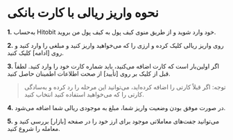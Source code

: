 # نحوه واریز ریالی با کارت بانکی

**1.**	به‌حساب Hitobit خود وارد شوید و از طریق منوی کیف پول به کیف پول من بروید.

**2.**	روی واریز ریالی کلیک کرده و ارزی را که می‌خواهید واریز کنید و مبلغی را وارد کنید و روی [ادامه] کلیک کنید.

**3.**	 اگر اولین‌بار است که کارت اضافه می‌کنید، باید شماره کارت خود را وارد کنید. لطفاً قبل از کلیک بر روی [تأیید] از صحت اطلاعات اطمینان حاصل کنید.

> توجه: اگر قبلاً کارتی را اضافه کرده‌اید، می‌توانید این مرحله را رد کرده و به‌سادگی کارتی را که می‌خواهید استفاده کنید انتخاب کنید.

**4.**	در صورت موفق بودن وضعیت واریز شما، مبلغ به موجودی ریالی شما اضافه می‌شود.

**5.**	می‌توانید جفت‌های معاملاتی موجود برای ارز خود را در صفحه [بازار] بررسی کنید و معامله را شروع کنید.


